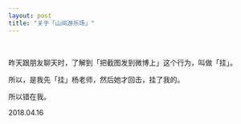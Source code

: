 ```yaml
---
layout: post
title: "关于「山间游乐场」"
---
```


  
&nbsp;
&nbsp;

昨天跟朋友聊天时，了解到「把截图发到微博上」这个行为，叫做「挂」。

所以，是我先「挂」杨老师，然后她才回击，挂了我的。

所以错在我。

2018.04.16